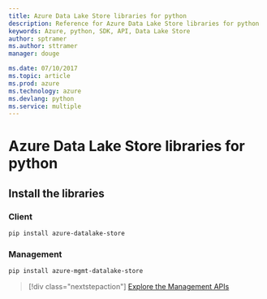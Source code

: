 ```yaml
---
title: Azure Data Lake Store libraries for python
description: Reference for Azure Data Lake Store libraries for python
keywords: Azure, python, SDK, API, Data Lake Store
author: sptramer
ms.author: sttramer
manager: douge

ms.date: 07/10/2017
ms.topic: article
ms.prod: azure
ms.technology: azure
ms.devlang: python
ms.service: multiple
---
```


# Azure Data Lake Store libraries for python

## Install the libraries
### Client

```bash
pip install azure-datalake-store
```

### Management

```bash
pip install azure-mgmt-datalake-store
```
> [!div  class="nextstepaction"]
> [Explore the Management APIs](/python/api/overview/azure/datalakestore/management)